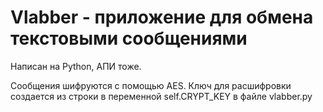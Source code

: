# Vlabber - приложение для обмена текстовыми сообщениями

Написан на Python, АПИ тоже.

Сообщения шифруются с помощью AES. Ключ для расшифровки создается из строки в переменной self.CRYPT_KEY в файле vlabber.py

